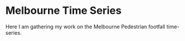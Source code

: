# Melbourne Time Series

Here I am gathering my work on the Melbourne Pedestrian footfall time-series.
